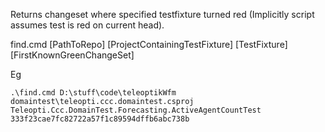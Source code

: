 Returns changeset where specified testfixture turned red
(Implicitly script assumes test is red on current head).

find.cmd [PathToRepo] [ProjectContainingTestFixture] [TestFixture] [FirstKnownGreenChangeSet]

Eg
```
.\find.cmd D:\stuff\code\teleoptikWfm domaintest\teleopti.ccc.domaintest.csproj Teleopti.Ccc.DomainTest.Forecasting.ActiveAgentCountTest 333f23cae7fc82722a57f1c89594dffb6abc738b
```
